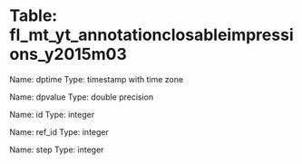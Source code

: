 Table: fl_mt_yt_annotationclosableimpressions_y2015m03
======================================================

Name: dptime
Type: timestamp with time zone

Name: dpvalue
Type: double precision

Name: id
Type: integer

Name: ref_id
Type: integer

Name: step
Type: integer

